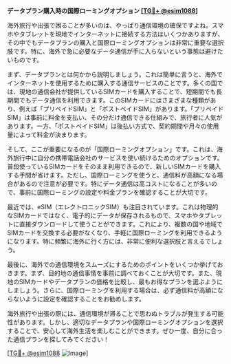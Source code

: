 **データプラン購入時の国際ローミングオプション [[TG💪+ @esim1088](https://t.me/s/esim1088)]**

海外旅行や出張で困ることが多いのは、やっぱり通信環境の確保ですよね。スマホやタブレットを現地でインターネットに接続する方法はいくつかありますが、その中でもデータプランの購入と国際ローミングオプションは非常に重要な選択肢です。特に、海外で急に必要なデータ通信が手に入らないという事態は避けたいものです。

まず、データプランとは何かから説明しましょう。これは簡単に言うと、海外でインターネットを使用するために購入する通信サービスのことです。多くの国では、現地の通信会社が提供しているSIMカードを購入することで、短期間でも長期間でもデータ通信を利用できます。このSIMカードにはさまざまな種類があり、例えば「プリペイドSIM」と「ポストペイドSIM」があります。「プリペイドSIM」は事前に料金を支払い、その分だけ通信できる仕組みで、旅行者に人気があります。一方、「ポストペイドSIM」は後払い方式で、契約期間や月々の使用量によって料金が決まります。

そして、ここが重要になるのが「国際ローミングオプション」です。これは、海外旅行中に自分の携帯電話会社のサービスを使い続けるためのオプションです。普段使っているSIMカードをそのまま利用できるので、新しいSIMカードを購入する手間が省けます。ただし、国際ローミングを使うと、通信料が高額になる場合があるので注意が必要です。特にデータ通信は高コストになることが多いので、事前に国際ローミングの設定や料金プランを確認することが大切です。

最近では、eSIM（エレクトロニックSIM）も注目されています。これは物理的なSIMカードではなく、電子的にデータが保存されるもので、スマホやタブレットに直接ダウンロードして使うことができます。これにより、複数の国や地域でSIMカードを交換する必要がなくなり、手軽に国際ローミングを利用できるようになります。特に頻繁に海外に行く方には、非常に便利な選択肢と言えるでしょう。

最後に、海外での通信環境をスムーズにするためのポイントをいくつか挙げておきます。まず、目的地の通信事情を事前に調べておくことが大切です。また、現地のSIMカードやデータプランの価格を比較し、最もお得なプランを選ぶようにしましょう。さらに、国際ローミングを利用する場合は、必ず通信料が高額にならないように設定を確認することをお勧めします。

海外旅行や出張の際には、通信環境が滞ることで思わぬトラブルが発生する可能性があります。しかし、適切なデータプランや国際ローミングオプションを選択することで、安心して海外生活を楽しむことができます。ぜひ一度、自分に合った通信プランを探してみてください！

[[TG💪+ @esim1088](https://t.me/s/esim1088) ![Image](https://i.postimg.cc/Y0z9fWf4/image.png)]